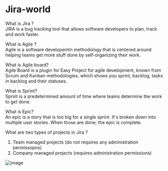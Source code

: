 # Jira-world

What is JIra ? <br>
JIRA is a bug tracking tool that allows software developers to plan, track and work faster. 

What is Agile ?<br>
Agile is a software developemtn methodology that is centered around helping teams get more stuff done by self-organizing their work. 

What is Agile board?<br>
Agile Board is a plugin for Easy Project for agile development, known from Scrum and Kanban methodologies, which shows you sprint, backlog, tasks in backlog and their statuses.

What is Sprint?<br>
Sprint is a predetermined amount of time where teams determine the work to get done.

What is Epic?<br>
An epic is a story that is too big for a single sprint. It's broken down into multiple user stories. When those are done, the epic is complete. 

What are two types of projects in Jira ?<br>
1. Team managed projects (do not requires any administration permissopns)<br>
2. Company managed projects (requires administration permissions)

![image](https://user-images.githubusercontent.com/72852725/222269441-24ff25d5-4664-4f33-b3ac-b3fe6f82a4e9.png)


